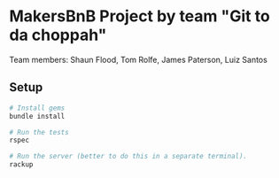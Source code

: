 # MakersBnB Project by team "Git to da choppah"

Team members: Shaun Flood, Tom Rolfe, James Paterson, Luiz Santos

## Setup

```bash
# Install gems
bundle install

# Run the tests
rspec

# Run the server (better to do this in a separate terminal).
rackup
```
